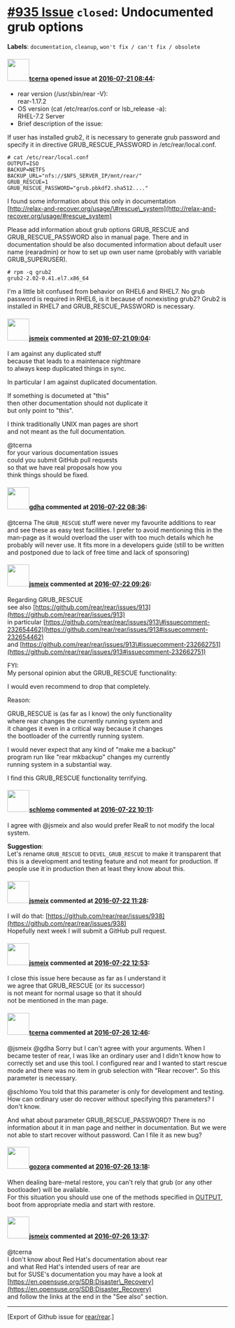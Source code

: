 [\#935 Issue](https://github.com/rear/rear/issues/935) `closed`: Undocumented grub options
==========================================================================================

**Labels**: `documentation`, `cleanup`,
`won't fix / can't fix / obsolete`

#### <img src="https://avatars.githubusercontent.com/u/17880584?u=6b03fa3ad0e06b52aa12a38c04e4d31e92686106&v=4" width="50">[tcerna](https://github.com/tcerna) opened issue at [2016-07-21 08:44](https://github.com/rear/rear/issues/935):

-   rear version (/usr/sbin/rear -V):  
    rear-1.17.2
-   OS version (cat /etc/rear/os.conf or lsb\_release -a):  
    RHEL-7.2 Server
-   Brief description of the issue:

If user has installed grub2, it is necessary to generate grub password
and specify it in directive GRUB\_RESCUE\_PASSWORD in
/etc/rear/local.conf.

    # cat /etc/rear/local.conf
    OUTPUT=ISO
    BACKUP=NETFS
    BACKUP_URL="nfs://$NFS_SERVER_IP/mnt/rear/"
    GRUB_RESCUE=1
    GRUB_RESCUE_PASSWORD="grub.pbkdf2.sha512...."

I found some information about this only in documentation  
[http://relax-and-recover.org/usage/\#rescue\_system](http://relax-and-recover.org/usage/#rescue_system)

Please add information about grub options GRUB\_RESCUE and
GRUB\_RESCUE\_PASSWORD also in manual page. There and in documentation
should be also documented information about default user name
(rearadmin) or how to set up own user name (probably with variable
GRUB\_SUPERUSER).

    # rpm -q grub2
    grub2-2.02-0.41.el7.x86_64

I'm a little bit confused from behavior on RHEL6 and RHEL7. No grub
password is required in RHEL6, is it because of nonexisting grub2? Grub2
is installed in RHEL7 and GRUB\_RESCUE\_PASSWORD is necessary.

#### <img src="https://avatars.githubusercontent.com/u/1788608?u=925fc54e2ce01551392622446ece427f51e2f0ce&v=4" width="50">[jsmeix](https://github.com/jsmeix) commented at [2016-07-21 09:04](https://github.com/rear/rear/issues/935#issuecomment-234197648):

I am against any duplicated stuff  
because that leads to a maintenace nightmare  
to always keep duplicated things in sync.

In particular I am against duplicated documentation.

If something is documeted at "this"  
then other documentation should not duplicate it  
but only point to "this".

I think traditionally UNIX man pages are short  
and not meant as the full documentation.

@tcerna  
for your various documentation issues  
could you submit GitHub pull requests  
so that we have real proposals how you  
think things should be fixed.

#### <img src="https://avatars.githubusercontent.com/u/888633?u=cdaeb31efcc0048d3619651aa18dd4b76e636b21&v=4" width="50">[gdha](https://github.com/gdha) commented at [2016-07-22 08:36](https://github.com/rear/rear/issues/935#issuecomment-234486667):

@tcerna The `GRUB_RESCUE` stuff were never my favourite additions to
rear and see these as easy test facilities. I prefer to avoid mentioning
this in the man-page as it would overload the user with too much details
which he probably will never use. It fits more in a developers guide
(still to be written and postponed due to lack of free time and lack of
sponsoring)

#### <img src="https://avatars.githubusercontent.com/u/1788608?u=925fc54e2ce01551392622446ece427f51e2f0ce&v=4" width="50">[jsmeix](https://github.com/jsmeix) commented at [2016-07-22 09:26](https://github.com/rear/rear/issues/935#issuecomment-234497966):

Regarding GRUB\_RESCUE  
see also
[https://github.com/rear/rear/issues/913](https://github.com/rear/rear/issues/913)  
in particular
[https://github.com/rear/rear/issues/913\#issuecomment-232654462](https://github.com/rear/rear/issues/913#issuecomment-232654462)  
and
[https://github.com/rear/rear/issues/913\#issuecomment-232662751](https://github.com/rear/rear/issues/913#issuecomment-232662751)

FYI:  
My personal opinion abut the GRUB\_RESCUE functionality:

I would even recommend to drop that completely.

Reason:

GRUB\_RESCUE is (as far as I know) the only functionality  
where rear changes the currently running system and  
it changes it even in a critical way because it changes  
the bootloader of the currently running system.

I would never expect that any kind of "make me a backup"  
program run like "rear mkbackup" changes my currently  
running system in a substantial way.

I find this GRUB\_RESCUE functionality terrifying.

#### <img src="https://avatars.githubusercontent.com/u/101384?v=4" width="50">[schlomo](https://github.com/schlomo) commented at [2016-07-22 10:11](https://github.com/rear/rear/issues/935#issuecomment-234507407):

I agree with @jsmeix and also would prefer ReaR to not modify the local
system.

**Suggestion**:  
Let's rename `GRUB_RESCUE` to `DEVEL_GRUB_RESCUE` to make it transparent
that this is a development and testing feature and not meant for
production. If people use it in production then at least they know about
this.

#### <img src="https://avatars.githubusercontent.com/u/1788608?u=925fc54e2ce01551392622446ece427f51e2f0ce&v=4" width="50">[jsmeix](https://github.com/jsmeix) commented at [2016-07-22 11:28](https://github.com/rear/rear/issues/935#issuecomment-234520828):

I will do that:
[https://github.com/rear/rear/issues/938](https://github.com/rear/rear/issues/938)  
Hopefully next week I will submit a GitHub pull request.

#### <img src="https://avatars.githubusercontent.com/u/1788608?u=925fc54e2ce01551392622446ece427f51e2f0ce&v=4" width="50">[jsmeix](https://github.com/jsmeix) commented at [2016-07-22 12:53](https://github.com/rear/rear/issues/935#issuecomment-234535756):

I close this issue here because as far as I understand it  
we agree that GRUB\_RESCUE (or its successor)  
is not meant for normal usage so that it should  
not be mentioned in the man page.

#### <img src="https://avatars.githubusercontent.com/u/17880584?u=6b03fa3ad0e06b52aa12a38c04e4d31e92686106&v=4" width="50">[tcerna](https://github.com/tcerna) commented at [2016-07-26 12:46](https://github.com/rear/rear/issues/935#issuecomment-235256388):

@jsmeix @gdha Sorry but I can't agree with your arguments. When I became
tester of rear, I was like an ordinary user and I didn't know how to
correctly set and use this tool. I configured rear and I wanted to start
rescue mode and there was no item in grub selection with "Rear recover".
So this parameter is necessary.

@schlomo You told that this parameter is only for development and
testing. How can ordinary user do recover without specifying this
parameters? I don't know.

And what about parameter GRUB\_RESCUE\_PASSWORD? There is no information
about it in man page and neither in documentation. But we were not able
to start recover without password. Can I file it as new bug?

#### <img src="https://avatars.githubusercontent.com/u/12116358?u=1c5ba9dcee5ca3082f03029a7fbe647efd30eb49&v=4" width="50">[gozora](https://github.com/gozora) commented at [2016-07-26 13:18](https://github.com/rear/rear/issues/935#issuecomment-235264261):

When dealing bare-metal restore, you can't rely that grub (or any other
bootloader) will be available.  
For this situation you should use one of the methods specified in
[OUTPUT](https://github.com/rear/rear/blob/master/doc/user-guide/03-configuration.adoc),
boot from appropriate media and start with restore.

#### <img src="https://avatars.githubusercontent.com/u/1788608?u=925fc54e2ce01551392622446ece427f51e2f0ce&v=4" width="50">[jsmeix](https://github.com/jsmeix) commented at [2016-07-26 13:37](https://github.com/rear/rear/issues/935#issuecomment-235269694):

@tcerna  
I don't know about Red Hat's documentation about rear  
and what Red Hat's intended users of rear are  
but for SUSE's documentation you may have a look at  
[https://en.opensuse.org/SDB:Disaster\_Recovery](https://en.opensuse.org/SDB:Disaster_Recovery)  
and follow the links at the end in the "See also" section.

------------------------------------------------------------------------

\[Export of Github issue for
[rear/rear](https://github.com/rear/rear).\]
